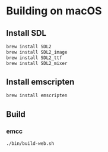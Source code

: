 # Building on macOS

## Install SDL

```bash
brew install SDL2
brew install SDL2_image
brew install SDL2_ttf
brew install SDL2_mixer
```

## Install emscripten

```bash
brew install emscripten
```

## Build

### emcc

```bash
./bin/build-web.sh
```
